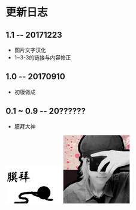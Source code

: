 # 更新日志

## 1.1 -- 20171223

* 图片文字汉化
* 1~3-3的链接与内容修正

## 1.0 -- 20170910

* 初版做成


## 0.1 ~ 0.9 -- 20??????

* 膜拜大神

![膜拜](images/muobai.gif)
![zlq4863947](images/zlq4863947.jpg)
